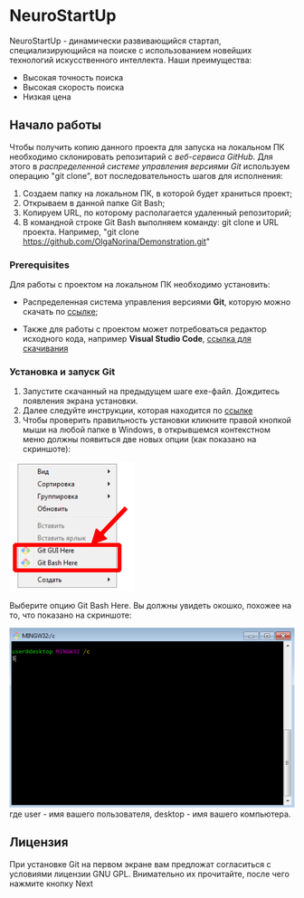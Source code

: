 # **NeuroStartUp**
NeuroStartUp - динамически развивающийся стартап, специализирующийся на поиске с использованием новейших технологий искусственного интеллекта. Наши преимущества:

* Высокая точность поиска
* Высокая скорость поиска
* Низкая цена

## **Начало работы**
Чтобы получить копию данного проекта для запуска на локальном ПК необходимо склонировать репозитарий с *веб-сервиса GitHub*. Для этого в *распределенной системе управления версиями Git* используем операцию "git clone", вот последовательность шагов для исполнения:
1. Создаем папку на локальном ПК, в которой будет храниться проект;
1. Открываем в данной папке Git Bash;
1. Копируем URL, по которому располагается
удаленный репозиторий;
1. В командной строке Git Bash выполняем команду: git clone и URL проекта. Например, "git clone https://github.com/OlgaNorina/Demonstration.git"

### **Prerequisites**
Для работы с проектом на локальном ПК необходимо установить:
* Распределенная система управления версиями **Git**, которую можно скачать по [ссылке](https://git-scm.com/download/win);
   
* Также для работы с проектом может потребоваться редактор исходного кода, например **Visual Studio Code**, [ссылка для скачивания](https://code.visualstudio.com)

### **Установка и запуск Git**
1. Запустите скачанный на предыдущем шаге exe-файл. Дождитесь появления экрана установки.
1. Далее следуйте инструкции, которая находится по [ссылке](https://github.com/netology-code/guides/blob/master/git/REAMDE.md)
1. Чтобы проверить правильность установки кликните правой кнопкой мыши на любой папке в Windows, в открывшемся контекстном меню должны появиться две новых опции (как показано на скриншоте):

![](14.png)

Выберите опцию Git Bash Here. Вы должны увидеть окошко, похожее на то, что показано на скриншоте:

![](15.png)
где user - имя вашего пользователя, desktop - имя вашего компьютера.

## **Лицензия**
При установке Git на первом экране вам предложат согласиться с условиями лицензии GNU GPL. Внимательно их прочитайте, после чего нажмите кнопку Next 